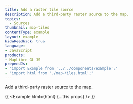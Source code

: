 ```yaml
---
title: Add a raster tile source
description: Add a third-party raster source to the map.
topics:
  - Sources
thumbnail: map-tiles
contentType: example
layout: example
hideFeedback: true
language:
- JavaScript
products:
- MapLibre GL JS
prependJs:
- "import Example from '../../components/example';"
- "import html from './map-tiles.html';"
---
```


Add a third-party raster source to the map.

{{ <Example html={html} {...this.props} /> }}

